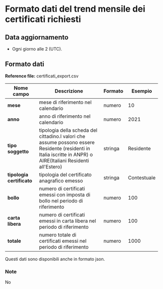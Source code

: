 # Formato dati del trend mensile dei certificati richiesti

## Data aggiornamento
- Ogni giorno alle 2 (UTC). 

## Formato dati

**Reference file:** certificati_export.csv<br>

| Nome campo                  | Descrizione                       | Formato                       | Esempio             |
|-----------------------------|-----------------------------------|-------------------------------|---------------------|
| **mese**       | mese di riferimento nel calendario              | numero                   | 10       |
| **anno**  | anno di riferimento nel calendario  |   numero     |        2021         |
| **tipo soggetto**      | tipologia della scheda del cittadino.I valori che assume possono essere Residente (residenti in Italia iscritte in ANPR) o AIRE(Italiani Residenti all'Estero)| stringa             | Residente   | 
| **tipologia certificato**      | tipologia del certificato anagrafico emesso| stringa    | Contestuale   |
| **bollo**      | numero di certificati emessi con imposta di bollo nel periodo di riferimento| numero    | 100   |
| **carta libera**      | numero di certificati emessi in carta libera nel periodo di riferimento| numero    | 100   |
| **totale**      | numero totale di certificati emessi nel periodo di riferimento| numero             | 1000   |

Questi dati sono disponibili anche in formato json.

### Note
No